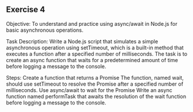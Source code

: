 ## Exercise 4 

Objective:
To understand and practice using async/await in Node.js for basic asynchronous operations.

Task Description:
Write a Node.js script that simulates a simple asynchronous operation using setTimeout, which is a built-in method that executes a function after a specified number of milliseconds. The task is to create an async function that waits for a predetermined amount of time before logging a message to the console.

Steps:
Create a function that returns a Promise
The function, named wait, should use setTimeout to resolve the Promise after a specified number of milliseconds.
Use async/await to wait for the Promise
Write an async function named performTask that awaits the resolution of the wait function before logging a message to the console.